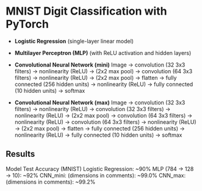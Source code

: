 # MNIST Digit Classification with PyTorch

- **Logistic Regression** (single-layer linear model)
- **Multilayer Perceptron (MLP)** (with ReLU activation and hidden layers)
- **Convolutional Neural Network (mini)** Image ->
  convolution (32 3x3 filters) -> nonlinearity (ReLU) -> (2x2 max pool) ->
  convolution (64 3x3 filters) -> nonlinearity (ReLU) -> (2x2 max pool) -> flatten -> fully connected (256 hidden units) -> nonlinearity (ReLU) ->
  fully connected (10 hidden units) -> softmax

- **Convolutional Neural Network (max)** Image ->
  convolution (32 3x3 filters) -> nonlinearity (ReLU) ->
  convolution (32 3x3 filters) -> nonlinearity (ReLU) -> (2x2 max pool) ->
  convolution (64 3x3 filters) -> nonlinearity (ReLU) ->
  convolution (64 3x3 filters) -> nonlinearity (ReLU) -> (2x2 max pool) -> flatten -> fully connected (256 hidden units) -> nonlinearity (ReLU) ->
  fully connected (10 hidden units) -> softmax

## Results

Model Test Accuracy (MNIST)
Logistic Regression: ~90%
MLP (784 → 128 → 10): ~92%
CNN_mini: (dimensions in comments): ~99.0%
CNN_max: (dimensions in comments): ~99.2%
